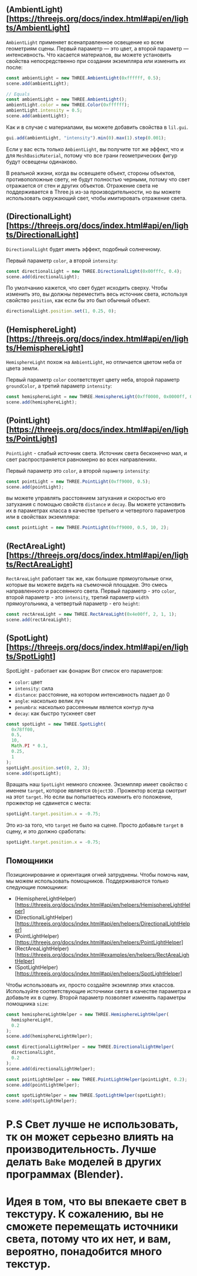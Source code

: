 ## (AmbientLight)[https://threejs.org/docs/index.html#api/en/lights/AmbientLight]

`AmbientLight` применяет всенаправленное освещение ко всем геометриям сцены. Первый параметр — это цвет, а второй параметр — интенсивность. Что касается материалов, вы можете установить свойства непосредственно при создании экземпляра или изменить их после:

```javascript
const ambientLight = new THREE.AmbientLight(0xffffff, 0.5);
scene.add(ambientLight);

// Equals
const ambientLight = new THREE.AmbientLight();
ambientLight.color = new THREE.Color(0xffffff);
ambientLight.intensity = 0.5;
scene.add(ambientLight);
```

Как и в случае с материалами, вы можете добавить свойства в `lil.gui`.

```javascript
gui.add(ambientLight, "intensity").min(0).max(1).step(0.001);
```

Если у вас есть только `AmbientLight`, вы получите тот же эффект, что и для `MeshBasicMaterial`, потому что все грани геометрических фигур будут освещены одинаково.

В реальной жизни, когда вы освещаете объект, стороны объектов, противоположные свету, не будут полностью черными, потому что свет отражается от стен и других объектов. Отражение света не поддерживается в Three.js из-за производительности, но вы можете использовать окружающий свет, чтобы имитировать отражение света.

## (DirectionalLight)[https://threejs.org/docs/index.html#api/en/lights/DirectionalLight]

`DirectionalLight` будет иметь эффект, подобный солнечному.

Первый параметр `color`, а второй `intensity`:

```javascript
const directionalLight = new THREE.DirectionalLight(0x00fffc, 0.4);
scene.add(directionalLight);
```

По умолчанию кажется, что свет будет исходить сверху. Чтобы изменить это, вы должны переместить весь источник света, используя свойство `position`, как если бы это был обычный объект.

```javascript
directionalLight.position.set(1, 0.25, 0);
```

## (HemisphereLight)[https://threejs.org/docs/index.html#api/en/lights/HemisphereLight]

`HemisphereLight` похож на `AmbientLight`, но отличается цветом неба от цвета земли.

Первый параметр `color` соответствует цвету неба, второй параметр `groundColor`, а третий параметр `intensity`:

```javascript
const hemisphereLight = new THREE.HemisphereLight(0xff0000, 0x0000ff, 0.3);
scene.add(hemisphereLight);
```

## (PointLight)[https://threejs.org/docs/index.html#api/en/lights/PointLight]

`PointLight` - слабый источник света. Источник света бесконечно мал, и свет распространяется равномерно во всех направлениях.

Первый параметр это `color`, а второй `параметр` `intensity`:

```javascript
const pointLight = new THREE.PointLight(0xff9000, 0.5);
scene.add(pointLight);
```

вы можете управлять расстоянием затухания и скоростью его затухания с помощью свойств `distance` и `decay`. Вы можете установить их в параметрах класса в качестве третьего и четвертого параметров или в свойствах экземпляра:

```javascript
const pointLight = new THREE.PointLight(0xff9000, 0.5, 10, 2);
```

## (RectAreaLight)[https://threejs.org/docs/index.html#api/en/lights/RectAreaLight]

`RectAreaLight` работает так же, как большие прямоугольные огни, которые вы можете видеть на съемочной площадке. Это смесь направленного и рассеянного света. Первый параметр - это `color`, второй параметр - это `intensity`, третий параметр `width` прямоугольника, а четвертый параметр - его `height`:

```javascript
const rectAreaLight = new THREE.RectAreaLight(0x4e00ff, 2, 1, 1);
scene.add(rectAreaLight);
```

## (SpotLight)[https://threejs.org/docs/index.html#api/en/lights/SpotLight]

SpotLight - работает как фонарик Вот список его параметров:

- `color`: цвет
- `intensity`: сила
- `distance`: расстояние, на котором интенсивность падает до 0
- `angle`: насколько велик луч
- `penumbra`: насколько рассеянным является контур луча
- `decay`: как быстро тускнеет свет

```javascript
const spotLight = new THREE.SpotLight(
  0x78ff00,
  0.5,
  10,
  Math.PI * 0.1,
  0.25,
  1
);
spotLight.position.set(0, 2, 3);
scene.add(spotLight);
```

Вращать наш `SpotLight` немного сложнее. Экземпляр имеет свойство с именем `target`, которое является `Object3D` . Прожектор всегда смотрит на этот `target`. Но если вы попытаетесь изменить его положение, прожектор не сдвинется с места:

```javascript
spotLight.target.position.x = -0.75;
```

Это из-за того, что `target` не было на сцене. Просто добавьте `target` в сцену, и это должно сработать:

```javascript
spotLight.target.position.x = -0.75;
```

## Помощники

Позиционирование и ориентация огней затруднены. Чтобы помочь нам, мы можем использовать помощников. Поддерживаются только следующие помощники:

- (HemisphereLightHelper)[https://threejs.org/docs/index.html#api/en/helpers/HemisphereLightHelper]
- (DirectionalLightHelper)[https://threejs.org/docs/index.html#api/en/helpers/DirectionalLightHelper]
- (PointLightHelper)[https://threejs.org/docs/index.html#api/en/helpers/PointLightHelper]
- (RectAreaLightHelper)[https://threejs.org/docs/index.html#examples/en/helpers/RectAreaLightHelper]
- (SpotLightHelper)[https://threejs.org/docs/index.html#api/en/helpers/SpotLightHelper]

Чтобы использовать их, просто создайте экземпляр этих классов. Используйте соответствующие источники света в качестве параметра и добавьте их в сцену. Второй параметр позволяет изменять параметры помощника `size`:

```javascript
const hemisphereLightHelper = new THREE.HemisphereLightHelper(
  hemisphereLight,
  0.2
);
scene.add(hemisphereLightHelper);

const directionalLightHelper = new THREE.DirectionalLightHelper(
  directionalLight,
  0.2
);
scene.add(directionalLightHelper);

const pointLightHelper = new THREE.PointLightHelper(pointLight, 0.2);
scene.add(pointLightHelper);

const spotLightHelper = new THREE.SpotLightHelper(spotLight);
scene.add(spotLightHelper);
```

# P.S Свет лучше не использовать, тк он может серьезно влиять на производительность. Лучше делать `Bake` моделей в других программах (Blender).
# Идея в том, что вы впекаете свет в текстуру. К сожалению, вы не сможете перемещать источники света, потому что их нет, и вам, вероятно, понадобится много текстур.